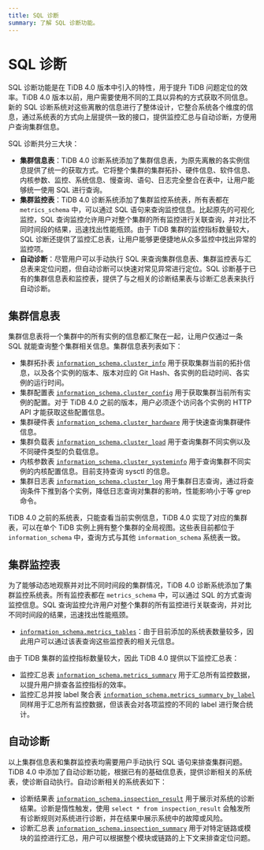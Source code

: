 ```yaml
---
title: SQL 诊断
summary: 了解 SQL 诊断功能。
---
```


# SQL 诊断

SQL 诊断功能是在 TiDB 4.0 版本中引入的特性，用于提升 TiDB 问题定位的效率。TiDB 4.0 版本以前，用户需要使用不同的工具以异构的方式获取不同信息。新的 SQL 诊断系统对这些离散的信息进行了整体设计，它整合系统各个维度的信息，通过系统表的方式向上层提供一致的接口，提供监控汇总与自动诊断，方便用户查询集群信息。

SQL 诊断共分三大块：

* **集群信息表**：TiDB 4.0 诊断系统添加了集群信息表，为原先离散的各实例信息提供了统一的获取方式。它将整个集群的集群拓扑、硬件信息、软件信息、内核参数、监控、系统信息、慢查询、语句、日志完全整合在表中，让用户能够统一使用 SQL 进行查询。
* **集群监控表**：TiDB 4.0 诊断系统添加了集群监控系统表，所有表都在 `metrics_schema` 中，可以通过 SQL 语句来查询监控信息。比起原先的可视化监控，SQL 查询监控允许用户对整个集群的所有监控进行关联查询，并对比不同时间段的结果，迅速找出性能瓶颈。由于 TiDB 集群的监控指标数量较大，SQL 诊断还提供了监控汇总表，让用户能够更便捷地从众多监控中找出异常的监控项。
* **自动诊断**：尽管用户可以手动执行 SQL 来查询集群信息表、集群监控表与汇总表来定位问题，但自动诊断可以快速对常见异常进行定位。SQL 诊断基于已有的集群信息表和监控表，提供了与之相关的诊断结果表与诊断汇总表来执行自动诊断。

## 集群信息表

集群信息表将一个集群中的所有实例的信息都汇聚在一起，让用户仅通过一条 SQL 就能查询整个集群相关信息。集群信息表列表如下：

* 集群拓扑表 [`information_schema.cluster_info`](/information-schema/information-schema-cluster-info.md) 用于获取集群当前的拓扑信息，以及各个实例的版本、版本对应的 Git Hash、各实例的启动时间、各实例的运行时间。
* 集群配置表 [`information_schema.cluster_config`](/information-schema/information-schema-cluster-config.md) 用于获取集群当前所有实例的配置。对于 TiDB 4.0 之前的版本，用户必须逐个访问各个实例的 HTTP API 才能获取这些配置信息。
* 集群硬件表 [`information_schema.cluster_hardware`](/information-schema/information-schema-cluster-hardware.md) 用于快速查询集群硬件信息。
* 集群负载表 [`information_schema.cluster_load`](/information-schema/information-schema-cluster-load.md) 用于查询集群不同实例以及不同硬件类型的负载信息。
* 内核参数表 [`information_schema.cluster_systeminfo`](/information-schema/information-schema-cluster-systeminfo.md) 用于查询集群不同实例的内核配置信息。目前支持查询 sysctl 的信息。
* 集群日志表 [`information_schema.cluster_log`](/information-schema/information-schema-cluster-log.md) 用于集群日志查询，通过将查询条件下推到各个实例，降低日志查询对集群的影响，性能影响小于等 grep 命令。

TiDB 4.0 之前的系统表，只能查看当前实例信息，TiDB 4.0 实现了对应的集群表，可以在单个 TiDB 实例上拥有整个集群的全局视图。这些表目前都位于 `information_schema` 中，查询方式与其他 `information_schema` 系统表一致。

## 集群监控表

为了能够动态地观察并对比不同时间段的集群情况，TiDB 4.0 诊断系统添加了集群监控系统表。所有监控表都在 `metrics_schema` 中，可以通过 SQL 的方式查询监控信息。SQL 查询监控允许用户对整个集群的所有监控进行关联查询，并对比不同时间段的结果，迅速找出性能瓶颈。

* [`information_schema.metrics_tables`](/information-schema/information-schema-metrics-tables.md)：由于目前添加的系统表数量较多，因此用户可以通过该表查询这些监控表的相关元信息。

由于 TiDB 集群的监控指标数量较大，因此 TiDB 4.0 提供以下监控汇总表：

* 监控汇总表 [`information_schema.metrics_summary`](/information-schema/information-schema-metrics-summary.md) 用于汇总所有监控数据，以提升用户排查各监控指标的效率。
* 监控汇总并按 label 聚合表 [`information_schema.metrics_summary_by_label`](/information-schema/information-schema-metrics-summary.md) 同样用于汇总所有监控数据，但该表会对各项监控的不同的 label 进行聚合统计。

## 自动诊断

以上集群信息表和集群监控表均需要用户手动执行 SQL 语句来排查集群问题。TiDB 4.0 中添加了自动诊断功能，根据已有的基础信息表，提供诊断相关的系统表，使诊断自动执行。自动诊断相关的系统表如下：

* 诊断结果表 [`information_schema.inspection_result`](/information-schema/information-schema-inspection-result.md) 用于展示对系统的诊断结果。诊断是惰性触发，使用 `select * from inspection_result` 会触发所有诊断规则对系统进行诊断，并在结果中展示系统中的故障或风险。
* 诊断汇总表 [`information_schema.inspection_summary`](/information-schema/information-schema-inspection-summary.md) 用于对特定链路或模块的监控进行汇总，用户可以根据整个模块或链路的上下文来排查定位问题。
